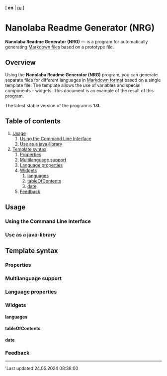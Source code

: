 <!-- This file was automatically generated by Nanolaba Readme Generator (NRG) 1.0-SNAPSHOT -->
<!-- Visit https://github.com/nanolaba/readme-generator for details -->

[ **en** | [ru](README.ru.md) ]

# Nanolaba Readme Generator (NRG)

**Nanolaba Readme Generator (NRG)** — is a program for automatically
generating [Markdown files]( https://en.wikipedia.org/wiki/Markdown) based on a prototype file.

## Overview

Using the **Nanolaba Readme Generator (NRG)** program, you can generate separate files for different languages
in [Markdown format]( https://en.wikipedia.org/wiki/Markdown) based on a single template file.
The template allows the use of variables and special components - widgets.
This document is an example of the result of this program.

The latest stable version of the program is **1.0**.

## Table of contents

1. [Usage](#usage)
    1. [Using the Command Line Interface](#using-the-command-line-interface)
    2. [Use as a java-library](#use-as-a-java-library)
2. [Template syntax](#template-syntax)
    1. [Properties](#properties)
    2. [Multilanguage support](#multilanguage-support)
    3. [Language properties](#language-properties)
    4. [Widgets](#widgets)
        1. [languages](#languages)
        2. [tableOfContents](#tableofcontents)
        3. [date](#date)
    5. [Feedback](#feedback)

## Usage

### Using the Command Line Interface

### Use as a java-library

## Template syntax

### Properties

### Multilanguage support

### Language properties

### Widgets

#### languages

#### tableOfContents

#### date

### Feedback

<hr/>
'Last updated 24.05.2024 08:38:00
